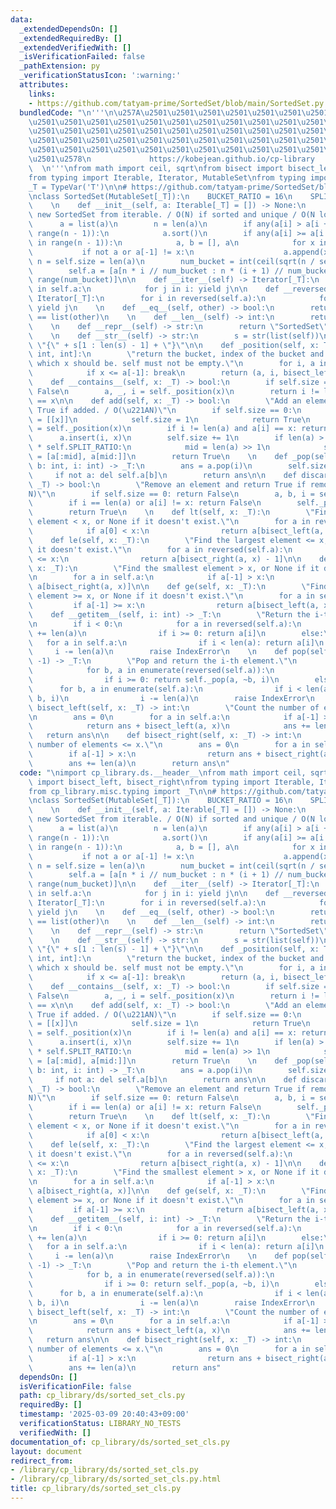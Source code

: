 ```yaml
---
data:
  _extendedDependsOn: []
  _extendedRequiredBy: []
  _extendedVerifiedWith: []
  _isVerificationFailed: false
  _pathExtension: py
  _verificationStatusIcon: ':warning:'
  attributes:
    links:
    - https://github.com/tatyam-prime/SortedSet/blob/main/SortedSet.py
  bundledCode: "\n'''\n\u257A\u2501\u2501\u2501\u2501\u2501\u2501\u2501\u2501\u2501\
    \u2501\u2501\u2501\u2501\u2501\u2501\u2501\u2501\u2501\u2501\u2501\u2501\u2501\
    \u2501\u2501\u2501\u2501\u2501\u2501\u2501\u2501\u2501\u2501\u2501\u2501\u2501\
    \u2501\u2501\u2501\u2501\u2501\u2501\u2501\u2501\u2501\u2501\u2501\u2501\u2501\
    \u2501\u2501\u2501\u2501\u2501\u2501\u2501\u2501\u2501\u2501\u2501\u2501\u2501\
    \u2501\u2578\n             https://kobejean.github.io/cp-library             \
    \  \n'''\nfrom math import ceil, sqrt\nfrom bisect import bisect_left, bisect_right\n\
    from typing import Iterable, Iterator, MutableSet\nfrom typing import TypeVar\n\
    _T = TypeVar('T')\n\n# https://github.com/tatyam-prime/SortedSet/blob/main/SortedSet.py\n\
    \nclass SortedSet(MutableSet[_T]):\n    BUCKET_RATIO = 16\n    SPLIT_RATIO = 24\n\
    \    \n    def __init__(self, a: Iterable[_T] = []) -> None:\n        \"Make a\
    \ new SortedSet from iterable. / O(N) if sorted and unique / O(N log N)\"\n  \
    \      a = list(a)\n        n = len(a)\n        if any(a[i] > a[i + 1] for i in\
    \ range(n - 1)):\n            a.sort()\n        if any(a[i] >= a[i + 1] for i\
    \ in range(n - 1)):\n            a, b = [], a\n            for x in b:\n     \
    \           if not a or a[-1] != x:\n                    a.append(x)\n       \
    \ n = self.size = len(a)\n        num_bucket = int(ceil(sqrt(n / self.BUCKET_RATIO)))\n\
    \        self.a = [a[n * i // num_bucket : n * (i + 1) // num_bucket] for i in\
    \ range(num_bucket)]\n\n    def __iter__(self) -> Iterator[_T]:\n        for i\
    \ in self.a:\n            for j in i: yield j\n\n    def __reversed__(self) ->\
    \ Iterator[_T]:\n        for i in reversed(self.a):\n            for j in reversed(i):\
    \ yield j\n    \n    def __eq__(self, other) -> bool:\n        return list(self)\
    \ == list(other)\n    \n    def __len__(self) -> int:\n        return self.size\n\
    \    \n    def __repr__(self) -> str:\n        return \"SortedSet\" + str(self.a)\n\
    \    \n    def __str__(self) -> str:\n        s = str(list(self))\n        return\
    \ \"{\" + s[1 : len(s) - 1] + \"}\"\n\n    def _position(self, x: T) -> tuple[list[_T],\
    \ int, int]:\n        \"return the bucket, index of the bucket and position in\
    \ which x should be. self must not be empty.\"\n        for i, a in enumerate(self.a):\n\
    \            if x <= a[-1]: break\n        return (a, i, bisect_left(a, x))\n\n\
    \    def __contains__(self, x: _T) -> bool:\n        if self.size == 0: return\
    \ False\n        a, _, i = self._position(x)\n        return i != len(a) and a[i]\
    \ == x\n\n    def add(self, x: _T) -> bool:\n        \"Add an element and return\
    \ True if added. / O(\u221AN)\"\n        if self.size == 0:\n            self.a\
    \ = [[x]]\n            self.size = 1\n            return True\n        a, b, i\
    \ = self._position(x)\n        if i != len(a) and a[i] == x: return False\n  \
    \      a.insert(i, x)\n        self.size += 1\n        if len(a) > len(self.a)\
    \ * self.SPLIT_RATIO:\n            mid = len(a) >> 1\n            self.a[b:b+1]\
    \ = [a[:mid], a[mid:]]\n        return True\n    \n    def _pop(self, a: list[_T],\
    \ b: int, i: int) -> _T:\n        ans = a.pop(i)\n        self.size -= 1\n   \
    \     if not a: del self.a[b]\n        return ans\n\n    def discard(self, x:\
    \ _T) -> bool:\n        \"Remove an element and return True if removed. / O(\u221A\
    N)\"\n        if self.size == 0: return False\n        a, b, i = self._position(x)\n\
    \        if i == len(a) or a[i] != x: return False\n        self._pop(a, b, i)\n\
    \        return True\n    \n    def lt(self, x: _T):\n        \"Find the largest\
    \ element < x, or None if it doesn't exist.\"\n        for a in reversed(self.a):\n\
    \            if a[0] < x:\n                return a[bisect_left(a, x) - 1]\n\n\
    \    def le(self, x: _T):\n        \"Find the largest element <= x, or None if\
    \ it doesn't exist.\"\n        for a in reversed(self.a):\n            if a[0]\
    \ <= x:\n                return a[bisect_right(a, x) - 1]\n\n    def gt(self,\
    \ x: _T):\n        \"Find the smallest element > x, or None if it doesn't exist.\"\
    \n        for a in self.a:\n            if a[-1] > x:\n                return\
    \ a[bisect_right(a, x)]\n\n    def ge(self, x: _T):\n        \"Find the smallest\
    \ element >= x, or None if it doesn't exist.\"\n        for a in self.a:\n   \
    \         if a[-1] >= x:\n                return a[bisect_left(a, x)]\n    \n\
    \    def __getitem__(self, i: int) -> _T:\n        \"Return the i-th element.\"\
    \n        if i < 0:\n            for a in reversed(self.a):\n                i\
    \ += len(a)\n                if i >= 0: return a[i]\n        else:\n         \
    \   for a in self.a:\n                if i < len(a): return a[i]\n           \
    \     i -= len(a)\n        raise IndexError\n    \n    def pop(self, i: int =\
    \ -1) -> _T:\n        \"Pop and return the i-th element.\"\n        if i < 0:\n\
    \            for b, a in enumerate(reversed(self.a)):\n                i += len(a)\n\
    \                if i >= 0: return self._pop(a, ~b, i)\n        else:\n      \
    \      for b, a in enumerate(self.a):\n                if i < len(a): return self._pop(a,\
    \ b, i)\n                i -= len(a)\n        raise IndexError\n    \n    def\
    \ bisect_left(self, x: _T) -> int:\n        \"Count the number of elements < x.\"\
    \n        ans = 0\n        for a in self.a:\n            if a[-1] >= x:\n    \
    \            return ans + bisect_left(a, x)\n            ans += len(a)\n     \
    \   return ans\n\n    def bisect_right(self, x: _T) -> int:\n        \"Count the\
    \ number of elements <= x.\"\n        ans = 0\n        for a in self.a:\n    \
    \        if a[-1] > x:\n                return ans + bisect_right(a, x)\n    \
    \        ans += len(a)\n        return ans\n"
  code: "\nimport cp_library.ds.__header__\nfrom math import ceil, sqrt\nfrom bisect\
    \ import bisect_left, bisect_right\nfrom typing import Iterable, Iterator, MutableSet\n\
    from cp_library.misc.typing import _T\n\n# https://github.com/tatyam-prime/SortedSet/blob/main/SortedSet.py\n\
    \nclass SortedSet(MutableSet[_T]):\n    BUCKET_RATIO = 16\n    SPLIT_RATIO = 24\n\
    \    \n    def __init__(self, a: Iterable[_T] = []) -> None:\n        \"Make a\
    \ new SortedSet from iterable. / O(N) if sorted and unique / O(N log N)\"\n  \
    \      a = list(a)\n        n = len(a)\n        if any(a[i] > a[i + 1] for i in\
    \ range(n - 1)):\n            a.sort()\n        if any(a[i] >= a[i + 1] for i\
    \ in range(n - 1)):\n            a, b = [], a\n            for x in b:\n     \
    \           if not a or a[-1] != x:\n                    a.append(x)\n       \
    \ n = self.size = len(a)\n        num_bucket = int(ceil(sqrt(n / self.BUCKET_RATIO)))\n\
    \        self.a = [a[n * i // num_bucket : n * (i + 1) // num_bucket] for i in\
    \ range(num_bucket)]\n\n    def __iter__(self) -> Iterator[_T]:\n        for i\
    \ in self.a:\n            for j in i: yield j\n\n    def __reversed__(self) ->\
    \ Iterator[_T]:\n        for i in reversed(self.a):\n            for j in reversed(i):\
    \ yield j\n    \n    def __eq__(self, other) -> bool:\n        return list(self)\
    \ == list(other)\n    \n    def __len__(self) -> int:\n        return self.size\n\
    \    \n    def __repr__(self) -> str:\n        return \"SortedSet\" + str(self.a)\n\
    \    \n    def __str__(self) -> str:\n        s = str(list(self))\n        return\
    \ \"{\" + s[1 : len(s) - 1] + \"}\"\n\n    def _position(self, x: T) -> tuple[list[_T],\
    \ int, int]:\n        \"return the bucket, index of the bucket and position in\
    \ which x should be. self must not be empty.\"\n        for i, a in enumerate(self.a):\n\
    \            if x <= a[-1]: break\n        return (a, i, bisect_left(a, x))\n\n\
    \    def __contains__(self, x: _T) -> bool:\n        if self.size == 0: return\
    \ False\n        a, _, i = self._position(x)\n        return i != len(a) and a[i]\
    \ == x\n\n    def add(self, x: _T) -> bool:\n        \"Add an element and return\
    \ True if added. / O(\u221AN)\"\n        if self.size == 0:\n            self.a\
    \ = [[x]]\n            self.size = 1\n            return True\n        a, b, i\
    \ = self._position(x)\n        if i != len(a) and a[i] == x: return False\n  \
    \      a.insert(i, x)\n        self.size += 1\n        if len(a) > len(self.a)\
    \ * self.SPLIT_RATIO:\n            mid = len(a) >> 1\n            self.a[b:b+1]\
    \ = [a[:mid], a[mid:]]\n        return True\n    \n    def _pop(self, a: list[_T],\
    \ b: int, i: int) -> _T:\n        ans = a.pop(i)\n        self.size -= 1\n   \
    \     if not a: del self.a[b]\n        return ans\n\n    def discard(self, x:\
    \ _T) -> bool:\n        \"Remove an element and return True if removed. / O(\u221A\
    N)\"\n        if self.size == 0: return False\n        a, b, i = self._position(x)\n\
    \        if i == len(a) or a[i] != x: return False\n        self._pop(a, b, i)\n\
    \        return True\n    \n    def lt(self, x: _T):\n        \"Find the largest\
    \ element < x, or None if it doesn't exist.\"\n        for a in reversed(self.a):\n\
    \            if a[0] < x:\n                return a[bisect_left(a, x) - 1]\n\n\
    \    def le(self, x: _T):\n        \"Find the largest element <= x, or None if\
    \ it doesn't exist.\"\n        for a in reversed(self.a):\n            if a[0]\
    \ <= x:\n                return a[bisect_right(a, x) - 1]\n\n    def gt(self,\
    \ x: _T):\n        \"Find the smallest element > x, or None if it doesn't exist.\"\
    \n        for a in self.a:\n            if a[-1] > x:\n                return\
    \ a[bisect_right(a, x)]\n\n    def ge(self, x: _T):\n        \"Find the smallest\
    \ element >= x, or None if it doesn't exist.\"\n        for a in self.a:\n   \
    \         if a[-1] >= x:\n                return a[bisect_left(a, x)]\n    \n\
    \    def __getitem__(self, i: int) -> _T:\n        \"Return the i-th element.\"\
    \n        if i < 0:\n            for a in reversed(self.a):\n                i\
    \ += len(a)\n                if i >= 0: return a[i]\n        else:\n         \
    \   for a in self.a:\n                if i < len(a): return a[i]\n           \
    \     i -= len(a)\n        raise IndexError\n    \n    def pop(self, i: int =\
    \ -1) -> _T:\n        \"Pop and return the i-th element.\"\n        if i < 0:\n\
    \            for b, a in enumerate(reversed(self.a)):\n                i += len(a)\n\
    \                if i >= 0: return self._pop(a, ~b, i)\n        else:\n      \
    \      for b, a in enumerate(self.a):\n                if i < len(a): return self._pop(a,\
    \ b, i)\n                i -= len(a)\n        raise IndexError\n    \n    def\
    \ bisect_left(self, x: _T) -> int:\n        \"Count the number of elements < x.\"\
    \n        ans = 0\n        for a in self.a:\n            if a[-1] >= x:\n    \
    \            return ans + bisect_left(a, x)\n            ans += len(a)\n     \
    \   return ans\n\n    def bisect_right(self, x: _T) -> int:\n        \"Count the\
    \ number of elements <= x.\"\n        ans = 0\n        for a in self.a:\n    \
    \        if a[-1] > x:\n                return ans + bisect_right(a, x)\n    \
    \        ans += len(a)\n        return ans"
  dependsOn: []
  isVerificationFile: false
  path: cp_library/ds/sorted_set_cls.py
  requiredBy: []
  timestamp: '2025-03-09 20:40:43+09:00'
  verificationStatus: LIBRARY_NO_TESTS
  verifiedWith: []
documentation_of: cp_library/ds/sorted_set_cls.py
layout: document
redirect_from:
- /library/cp_library/ds/sorted_set_cls.py
- /library/cp_library/ds/sorted_set_cls.py.html
title: cp_library/ds/sorted_set_cls.py
---
```

